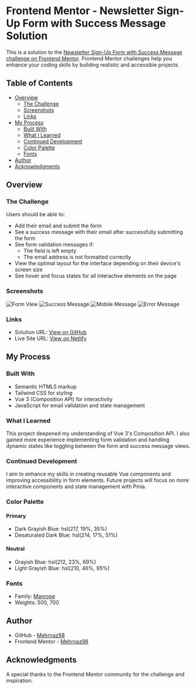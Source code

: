 # Frontend Mentor - Newsletter Sign-Up Form with Success Message Solution

This is a solution to the [Newsletter Sign-Up Form with Success Message challenge on Frontend Mentor](https://www.frontendmentor.io/challenges/newsletter-signup-form-with-success-message-3FC1AZbNrv). Frontend Mentor challenges help you enhance your coding skills by building realistic and accessible projects.

## Table of Contents

- [Overview](#overview)
  - [The Challenge](#the-challenge)
  - [Screenshots](#screenshots)
  - [Links](#links)
- [My Process](#my-process)
  - [Built With](#built-with)
  - [What I Learned](#what-i-learned)
  - [Continued Development](#continued-development)
  - [Color Palette](#color-palette)
  - [Fonts](#fonts)
- [Author](#author)
- [Acknowledgments](#acknowledgments)

## Overview

### The Challenge

Users should be able to:

- Add their email and submit the form
- See a success message with their email after successfully submitting the form
- See form validation messages if:
  - The field is left empty
  - The email address is not formatted correctly
- View the optimal layout for the interface depending on their device's screen size
- See hover and focus states for all interactive elements on the page

### Screenshots

![Form View](./src/assets/screenshots/Screenshot-1.png)
![Success Message](./src/assets/screenshots/Screenshot-2.png)
![Mobile Message](./src/assets/screenshots/Screenshot-3.png)
![Error Message](./src/assets/screenshots/Screenshot-4.png)

### Links

- Solution URL: [View on GitHub](https://github.com/mehrnaz98/newsletter-signup-form)
- Live Site URL: [View on Netlify](https://stellar-lamington-6f0d1c.netlify.app/)

## My Process

### Built With

- Semantic HTML5 markup
- Tailwind CSS for styling
- Vue 3 (Composition API) for interactivity
- JavaScript for email validation and state management

### What I Learned

This project deepened my understanding of Vue 3's Composition API. I also gained more experience implementing form validation and handling dynamic states like toggling between the form and success message views.

### Continued Development

I aim to enhance my skills in creating reusable Vue components and improving accessibility in form elements. Future projects will focus on more interactive components and state management with Pinia.

### Color Palette

#### Primary

- Dark Grayish Blue: hsl(217, 19%, 35%)
- Desaturated Dark Blue: hsl(214, 17%, 51%)

#### Neutral

- Grayish Blue: hsl(212, 23%, 69%)
- Light Grayish Blue: hsl(210, 46%, 95%)

### Fonts

- Family: [Manrope](https://fonts.google.com/specimen/Manrope)
- Weights: 500, 700

## Author

- GitHub - [Mehrnaz98](https://github.com/mehrnaz98)
- Frontend Mentor - [Mehrnaz98](https://www.frontendmentor.io/profile/mehrnaz98)

## Acknowledgments

A special thanks to the Frontend Mentor community for the challenge and inspiration.
